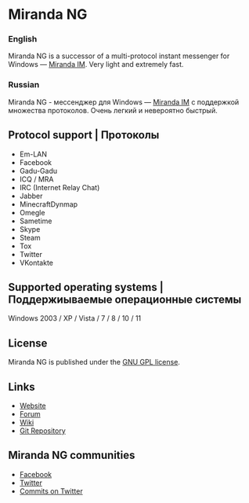 # Miranda NG #

### English
Miranda NG is a successor of a multi-protocol instant messenger for Windows — [Miranda IM][1]. Very light and extremely fast.
### Russian
Miranda NG - мессенджер для Windows — [Miranda IM][1] с поддержкой множества протоколов. Очень легкий и невероятно быстрый.

## Protocol support | Протоколы ##

- Em-LAN
- Facebook
- Gadu-Gadu
- ICQ / MRA
- IRC (Internet Relay Chat)
- Jabber
- MinecraftDynmap
- Omegle
- Sametime
- Skype
- Steam
- Tox
- Twitter
- VKontakte

## Supported operating systems | Поддержиываемые операционные системы ##

Windows 2003 / XP / Vista / 7 / 8 / 10 / 11

## License ##

Miranda NG is published under the [GNU GPL license][2].

## Links ##

- [Website](https://miranda-ng.org/)
- [Forum](https://forum.miranda-ng.org/)
- [Wiki](https://wiki.miranda-ng.org/)
- [Git Repository](https://github.com/miranda-ng/miranda-ng)

## Miranda NG communities ##

- [Facebook](https://www.facebook.com/miranda.newgen)
- [Twitter](https://twitter.com/MirandaNewgen)
- [Commits on Twitter](https://twitter.com/MirandaNGcommit)

[1]: https://sourceforge.net/projects/miranda/
[2]: https://www.gnu.org/licenses/gpl-2.0.html

